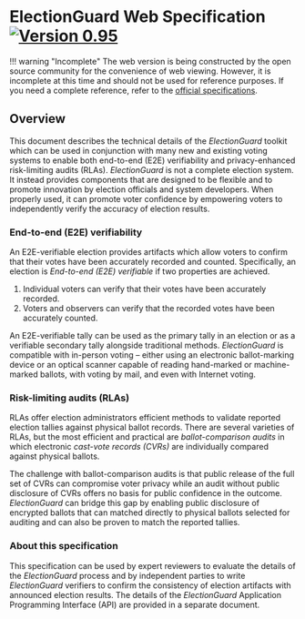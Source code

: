 # ElectionGuard Web Specification [![Version 0.95][badge-0.95]][spec-0.95]

!!! warning "Incomplete"
    The web version is being constructed by the open source community for the convenience of web viewing. However, it is incomplete at this time and should not be used for reference purposes. If you need a complete reference, refer to the [official specifications].

## Overview

This document describes the technical details of the _ElectionGuard_ toolkit which can be used in conjunction with many new and existing voting systems to enable both end-to-end (E2E) verifiability and privacy-enhanced risk-limiting audits (RLAs). _ElectionGuard_ is not a complete election system. It instead provides components that are designed to be flexible and to promote innovation by election officials and system developers. When properly used, it can promote voter confidence by empowering voters to independently verify the accuracy of election results.

### End-to-end (E2E) verifiability

An E2E-verifiable election provides artifacts which allow voters to confirm that their votes have been accurately recorded and counted. Specifically, an election is _End-to-end (E2E) verifiable_ if two properties are achieved.

1. Individual voters can verify that their votes have been accurately recorded.
2. Voters and observers can verify that the recorded votes have been accurately counted.

An E2E-verifiable tally can be used as the primary tally in an election or as a verifiable secondary tally alongside traditional methods. _ElectionGuard_ is compatible with in-person voting – either using an electronic ballot-marking device or an optical scanner capable of reading hand-marked or machine-marked ballots, with voting by mail, and even with Internet voting.

### Risk-limiting audits (RLAs)

RLAs offer election administrators efficient methods to validate reported election tallies against physical ballot records. There are several varieties of RLAs, but the most efficient and practical are _ballot-comparison audits_ in which electronic _cast-vote records (CVRs)_ are individually compared against physical ballots.

The challenge with ballot-comparison audits is that public release of the full set of CVRs can compromise voter privacy while an audit without public disclosure of CVRs offers no basis for public confidence in the outcome. _ElectionGuard_ can bridge this gap by enabling public disclosure of encrypted ballots that can matched directly to physical ballots selected for auditing and can also be proven to match the reported tallies.

### About this specification

This specification can be used by expert reviewers to evaluate the details of the _ElectionGuard_ process and by independent parties to write _ElectionGuard_ verifiers to confirm the consistency of election artifacts with announced election results. The details of the _ElectionGuard_ Application Programming Interface (API) are provided in a separate document.

<!-- Links -->

[badge-0.95]: https://img.shields.io/badge/🗳%20ElectionGuard-v0.95-green
[spec-0.95]: https://github.com/microsoft/electionguard/releases/download/v1.0.0-preview-1/EG_spec_v0_95.pdf "Election Guard Specification 0.95"
[official specifications]: ../../
